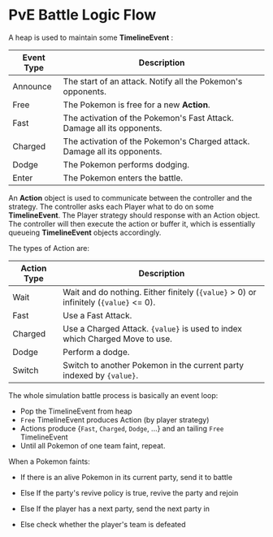 # PvE Battle Logic Flow

A heap is used to maintain some **TimelineEvent** :

| **Event Type** | **Description** |
| --- | --- |
| Announce | The start of an attack. Notify all the Pokemon&#39;s opponents. |
| Free | The Pokemon is free for a new **Action**. |
| Fast | The activation of the Pokemon&#39;s Fast Attack. Damage all its opponents. |
| Charged | The activation of the Pokemon&#39;s Charged attack. Damage all its opponents. |
| Dodge | The Pokemon performs dodging. |
| Enter | The Pokemon enters the battle. |

An **Action** object is used to communicate between the controller and the strategy. The controller asks each Player what to do on some **TimelineEvent**. The Player strategy should response with an Action object. The controller will then execute the action or buffer it, which is essentially queueing **TimelineEvent** objects accordingly.

The types of Action are:

| **Action Type** | **Description** |
| --- | --- |
| Wait | Wait and do nothing. Either finitely (`{value}` > 0) or infinitely (`{value}` <= 0). |
| Fast | Use a Fast Attack. |
| Charged | Use a Charged Attack. `{value}` is used to index which Charged Move to use.|
| Dodge | Perform a dodge. |
| Switch | Switch to another Pokemon in the current party indexed by `{value}`. |

The whole simulation battle process is basically an event loop:

- Pop the TimelineEvent from heap
- `Free` TimelineEvent produces Action (by player strategy)
- Actions produce {`Fast`, `Charged`, `Dodge`, ...} and an tailing `Free` TimelineEvent
- Until all Pokemon of one team faint, repeat.

When a Pokemon faints:

- If there is an alive Pokemon in its current party, send it to battle

- Else If the party's revive policy is true, revive the party and rejoin

- Else If the player has a next party, send the next party in

- Else check whether the player's team is defeated
